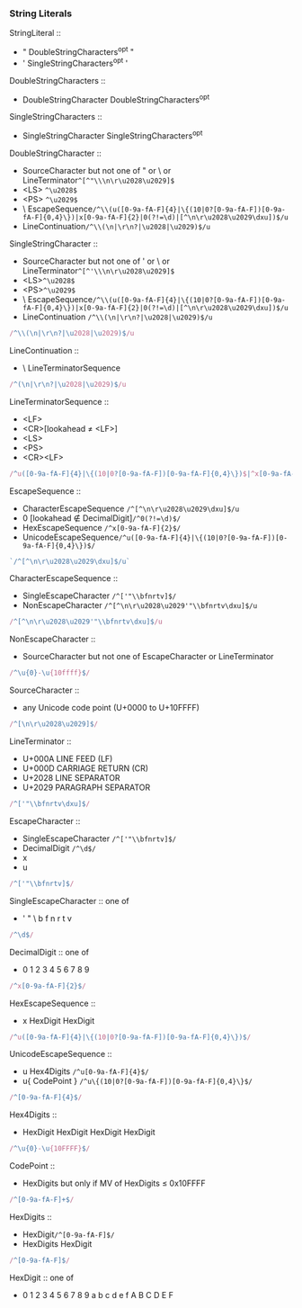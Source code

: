 ### String Literals

StringLiteral ::
  - " DoubleStringCharacters<sup>opt</sup> "
  - ' SingleStringCharacters<sup>opt</sup> '

DoubleStringCharacters ::
  - DoubleStringCharacter DoubleStringCharacters<sup>opt</sup>

SingleStringCharacters ::
  - SingleStringCharacter SingleStringCharacters<sup>opt</sup>

DoubleStringCharacter ::
  - SourceCharacter but not one of " or \ or LineTerminator`^[^"\\\n\r\u2028\u2029]$`
  - \<LS\> `^\u2028$`
  - \<PS\> `^\u2029$`
  - \ EscapeSequence`/^\\(u([0-9a-fA-F]{4}|\{(10|0?[0-9a-fA-F])[0-9a-fA-F]{0,4}\})|x[0-9a-fA-F]{2}|0(?!=\d)|[^\n\r\u2028\u2029\dxu])$/u`
  - LineContinuation`/^\\(\n|\r\n?|\u2028|\u2029)$/u`

SingleStringCharacter ::
  - SourceCharacter but not one of ' or \ or LineTerminator`^[^'\\\n\r\u2028\u2029]$`
  - \<LS\>`^\u2028$`
  - \<PS\>`^\u2029$`
  - \ EscapeSequence`/^\\(u([0-9a-fA-F]{4}|\{(10|0?[0-9a-fA-F])[0-9a-fA-F]{0,4}\})|x[0-9a-fA-F]{2}|0(?!=\d)|[^\n\r\u2028\u2029\dxu])$/u`
  - LineContinuation `/^\\(\n|\r\n?|\u2028|\u2029)$/u`

```js
/^\\(\n|\r\n?|\u2028|\u2029)$/u
```
LineContinuation ::
  - \ LineTerminatorSequence

```js
/^(\n|\r\n?|\u2028|\u2029)$/u
```
LineTerminatorSequence ::
  - \<LF\>
  - \<CR\>\[lookahead ≠ \<LF\>\]
  - \<LS\>
  - \<PS\>
  - \<CR\>\<LF\>

```js
/^u([0-9a-fA-F]{4}|\{(10|0?[0-9a-fA-F])[0-9a-fA-F]{0,4}\})$|^x[0-9a-fA-F]{2}$|^0(?!=\d)$|^[^\n\r\u2028\u2029\dxu]$/u
```
EscapeSequence ::
  - CharacterEscapeSequence `/^[^\n\r\u2028\u2029\dxu]$/u`
  - 0 \[lookahead ∉ DecimalDigit\]`/^0(?!=\d)$/`
  - HexEscapeSequence  `/^x[0-9a-fA-F]{2}$/`
  - UnicodeEscapeSequence`/^u([0-9a-fA-F]{4}|\{(10|0?[0-9a-fA-F])[0-9a-fA-F]{0,4}\})$/`

```js
`/^[^\n\r\u2028\u2029\dxu]$/u`
```
CharacterEscapeSequence ::
  - SingleEscapeCharacter `/^['"\\bfnrtv]$/`
  - NonEscapeCharacter  `/^[^\n\r\u2028\u2029'"\\bfnrtv\dxu]$/u`

```js
/^[^\n\r\u2028\u2029'"\\bfnrtv\dxu]$/u
```
NonEscapeCharacter ::
  - SourceCharacter but not one of EscapeCharacter or LineTerminator


```js
/^\u{0}-\u{10ffff}$/
```
SourceCharacter ::
  - any Unicode code point (U+0000 to U+10FFFF)


```js
/^[\n\r\u2028\u2029]$/
```
LineTerminator ::
  - <LF> U+000A LINE FEED (LF)
  - <CR> U+000D CARRIAGE RETURN (CR)
  - <LS> U+2028 LINE SEPARATOR
  - <PS> U+2029 PARAGRAPH SEPARATOR


```js
/^['"\\bfnrtv\dxu]$/
```
EscapeCharacter ::
  - SingleEscapeCharacter `/^['"\\bfnrtv]$/`
  - DecimalDigit  `/^\d$/`
  - x
  - u

```js
/^['"\\bfnrtv]$/
```
SingleEscapeCharacter :: one of
  - ' " \ b f n r t v


```js
/^\d$/
```
DecimalDigit :: one of
  - 0 1 2 3 4 5 6 7 8 9


```js
/^x[0-9a-fA-F]{2}$/
```
HexEscapeSequence ::
  - x HexDigit HexDigit


```js
/^u([0-9a-fA-F]{4}|\{(10|0?[0-9a-fA-F])[0-9a-fA-F]{0,4}\})$/
```
UnicodeEscapeSequence ::
  - u Hex4Digits    `/^u[0-9a-fA-F]{4}$/`
  - u{ CodePoint }  `/^u\{(10|0?[0-9a-fA-F])[0-9a-fA-F]{0,4}\}$/`


```js
/^[0-9a-fA-F]{4}$/
```
Hex4Digits ::
  - HexDigit HexDigit HexDigit HexDigit


```js
/^\u{0}-\u{10FFFF}$/
```
CodePoint ::
  - HexDigits but only if MV of HexDigits ≤ 0x10FFFF


```js
/^[0-9a-fA-F]+$/
```
HexDigits ::
  - HexDigit`/^[0-9a-fA-F]$/`
  - HexDigits HexDigit


```js
/^[0-9a-fA-F]$/
```
HexDigit :: one of
  - 0 1 2 3 4 5 6 7 8 9 a b c d e f A B C D E F
